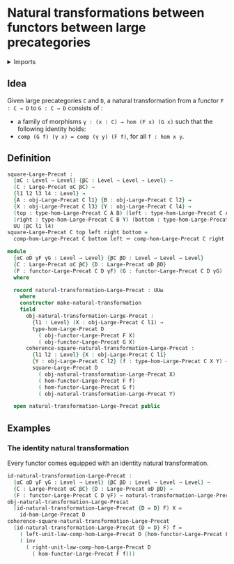 # Natural transformations between functors between large precategories

<details><summary>Imports</summary>
```agda
module category-theory.natural-transformations-large-precategories where
open import category-theory.functors-large-precategories
open import category-theory.large-precategories
open import foundation.identity-types
open import foundation.universe-levels
```
</details>

## Idea

Given large precategories `C` and `D`, a natural transformation from a functor `F : C → D` to `G : C → D` consists of :
- a family of morphisms `γ : (x : C) → hom (F x) (G x)`
such that the following identity holds:
- `comp (G f) (γ x) = comp (γ y) (F f)`, for all `f : hom x y`.

## Definition

```agda
square-Large-Precat :
  {αC : Level → Level} {βC : Level → Level → Level} →
  (C : Large-Precat αC βC) →
  {l1 l2 l3 l4 : Level} →
  {A : obj-Large-Precat C l1} {B : obj-Large-Precat C l2} →
  {X : obj-Large-Precat C l3} {Y : obj-Large-Precat C l4} →
  (top : type-hom-Large-Precat C A B) (left : type-hom-Large-Precat C A X) →
  (right : type-hom-Large-Precat C B Y) (bottom : type-hom-Large-Precat C X Y) →
  UU (βC l1 l4)
square-Large-Precat C top left right bottom =
  comp-hom-Large-Precat C bottom left ＝ comp-hom-Large-Precat C right top

module _
  {αC αD γF γG : Level → Level} {βC βD : Level → Level → Level}
  {C : Large-Precat αC βC} {D : Large-Precat αD βD}
  (F : functor-Large-Precat C D γF) (G : functor-Large-Precat C D γG)
  where

  record natural-transformation-Large-Precat : UUω
    where
    constructor make-natural-transformation
    field
      obj-natural-transformation-Large-Precat :
        {l1 : Level} (X : obj-Large-Precat C l1) →
        type-hom-Large-Precat D
          ( obj-functor-Large-Precat F X)
          ( obj-functor-Large-Precat G X)
      coherence-square-natural-transformation-Large-Precat :
        {l1 l2 : Level} {X : obj-Large-Precat C l1}
        {Y : obj-Large-Precat C l2} (f : type-hom-Large-Precat C X Y) →
        square-Large-Precat D
          ( obj-natural-transformation-Large-Precat X)
          ( hom-functor-Large-Precat F f)
          ( hom-functor-Large-Precat G f)
          ( obj-natural-transformation-Large-Precat Y)

  open natural-transformation-Large-Precat public
```

## Examples

### The identity natural transformation

Every functor comes equipped with an identity natural transformation.

```agda
id-natural-transformation-Large-Precat :
  {αC αD γF γG : Level → Level} {βC βD : Level → Level → Level} →
  {C : Large-Precat αC βC} {D : Large-Precat αD βD} →
  (F : functor-Large-Precat C D γF) → natural-transformation-Large-Precat F F
obj-natural-transformation-Large-Precat
  (id-natural-transformation-Large-Precat {D = D} F) X =
    id-hom-Large-Precat D
coherence-square-natural-transformation-Large-Precat
  (id-natural-transformation-Large-Precat {D = D} F) f =
    ( left-unit-law-comp-hom-Large-Precat D (hom-functor-Large-Precat F f)) ∙
    ( inv
      ( right-unit-law-comp-hom-Large-Precat D
        ( hom-functor-Large-Precat F f)))
```
